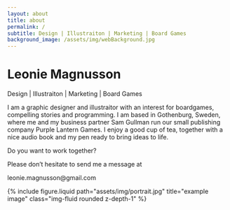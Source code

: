 ```yaml
---
layout: about
title: about
permalink: /
subtitle: Design | Illustraiton | Marketing | Board Games
background_image: /assets/img/webBackground.jpg
---
```


<div class="row justify-content-sm-center">
    <div class="col-sm-8 mt-3 mt-md-0">
    <h1>Leonie Magnusson</h1>
    <p>Design | Illustraiton | Marketing | Board Games</p>
        <p>I am a graphic designer and illustraitor with an interest for boardgames, compelling stories and programming. I am based in Gothenburg, Sweden, where me and my business partner Sam Gullman run our small publishing company Purple Lantern Games. I enjoy a good cup of tea, together with a nice audio book and my pen ready to bring ideas to life.</p>

<p>Do you want to work together?</p>
<p>Please don’t hesitate to send me a message at </p>
<p>leonie.magnusson@gmail.com</p>
    </div>
    <div class="col-sm-4 mt-3 mt-md-0">
        {% include figure.liquid path="assets/img/portrait.jpg" title="example image" class="img-fluid rounded z-depth-1" %}
    </div>
</div>
